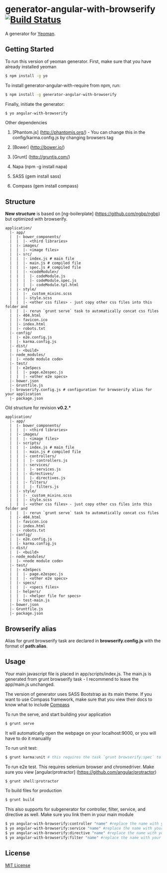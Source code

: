 # generator-angular-with-browserify [![Build Status](https://secure.travis-ci.org/hung-phan/generator-angular-with-browserify.png?branch=master)](https://travis-ci.org/hung-phan/generator-angular-with-browserify)

A generator for [Yeoman](http://yeoman.io).


## Getting Started

To run this version of yeoman generator. First, make sure that you have already installed yeoman

```bash
$ npm install -g yo
```

To install generator-angular-with-require from npm, run:

```bash
$ npm install -g generator-angular-with-browserify
```

Finally, initiate the generator:

```bash
$ yo angular-with-browserify
```

Other dependencies

1. [Phantom.js] (http://phantomjs.org/) - You can change this in the config/karma.config.js by changing browsers tag

2. [Bower] (http://bower.io/)

3. [Grunt] (http://gruntjs.com/)

4. Napa (npm -g install napa)

5. SASS (gem install sass)

5. Compass (gem install compass)

## Structure

__New structure__ is based on [ng-boilerplate] (https://github.com/ngbp/ngbp) but optimized with browserify.

```
application/
  |- app/
  |  |- bower_components/
  |  |  |- <third libraries>
  |  |- images/
  |  |  |- <image files>
  |  |- src/
  |  |  |- index.js # main file
  |  |  |- main.js # compiled file
  |  |  |- spec.js # compiled file
  |  |  |- <codeModule>/
  |  |  |  |- codeModule.js
  |  |  |  |- codeModule.spec.js
  |  |  |  |- codeModule.tpl.html
  |  |- style/
  |  |  |- _custom_mixins.scss
  |  |  |- style.scss
  |  |  |- <other css files> - just copy other css files into this folder and
  |  |  |- rerun `grunt serve` task to automatically concat css files
  |  |- 404.html
  |  |- favicon.ico
  |  |- index.html
  |  |- robots.txt
  |- config/
  |  |- e2e.config.js
  |  |- karma.config.js
  |- dist/
  |  |- <build>
  |- node_modules/
  |  |- <node module code>
  |- test/
  |  |- e2eSpecs
  |  |  |- page.e2espec.js
  |  |  |- <other e2e specs>
  |- bower.json
  |- Gruntfile.js
  |- browserify.config.js # configuration for browserify alias for your application
  |- package.json
```

Old structure for revision __v0.2.*__

```
application/
  |- app/
  |  |- bower_components/
  |  |  |- <third libraries>
  |  |- images/
  |  |  |- <image files>
  |  |- scripts/
  |  |  |- index.js # main file
  |  |  |- main.js # compiled file
  |  |  |- controllers/
  |  |  |  |- controllers.js
  |  |  |- services/
  |  |  |  |- services.js
  |  |  |- directives/
  |  |  |  |- directives.js
  |  |  |- filters/
  |  |  |  |- filters.js
  |  |- style/
  |  |  |- _custom_mixins.scss
  |  |  |- style.scss
  |  |  |- <other css files> - just copy other css files into this folder and
  |  |  |- rerun `grunt serve` task to automatically concat css files
  |  |- 404.html
  |  |- favicon.ico
  |  |- index.html
  |  |- robots.txt
  |- config/
  |  |- e2e.config.js
  |  |- karma.config.js
  |- dist/
  |  |- <build>
  |- node_modules/
  |  |- <node module code>
  |- test/
  |  |- e2eSpecs
  |  |  |- page.e2espec.js
  |  |  |- <other e2e specs>
  |  |- specs/
  |  |  |- <specs files>
  |  |- helpers/
  |  |  |- <helper file for specs>
  |  |- test-main.js
  |- bower.json
  |- Gruntfile.js
  |- package.json
```

## Browserify alias
Alias for grunt browserify task are declared in __browserify.config.js__ with the format of __path:alias__.

## Usage

Your main javascript file is placed in app/scripts/index.js. The main.js is generated from grunt browserify task - I recommend to
leave the app/main.js unchanged.

The version of generator uses SASS Bootstrap as its main theme. If you want to use Compass framework, make sure that you
view their docs to know what to include [Compass](http://compass-style.org/reference/compass)

To run the serve, and start building your application
```bash
$ grunt serve
```
It will automatically open the webpage on your localhost:9000, or you will have to do it manuallly

To run unit test:
```bash
$ grunt karma:unit # this requires the task `grunt browserify:spec` to be runned
```

To run e2e test. This requires selenium browser and chromedriver. Make sure you view [angular/protractor] (https://github.com/angular/protractor)
```bash
$ grunt shell:protractor
```

To build files for production
```bash
$ grunt build
```

This also supports for subgenerator for controller, filter, service, and directive as well. Make sure you link them in your
main module

```bash
$ yo angular-with-browserify:controller "name" #replace the name with your module name
$ yo angular-with-browserify:service "name" #replace the name with your module name
$ yo angular-with-browserify:directive "name" #replace the name with your module name
$ yo angular-with-browserify:filter "name" #replace the name with your module name
```

## License

[MIT License](http://en.wikipedia.org/wiki/MIT_License)
